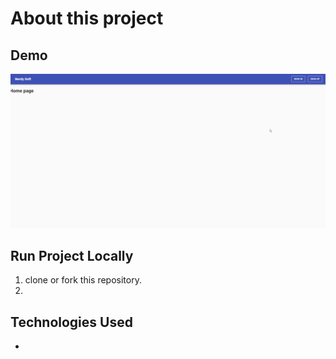 # About this project



## Demo

![Farmers Market Finder - Animated gif demo](demo/demo.gif)

## Run Project Locally

1. clone or fork this repository.
2. 

## Technologies Used

- 
